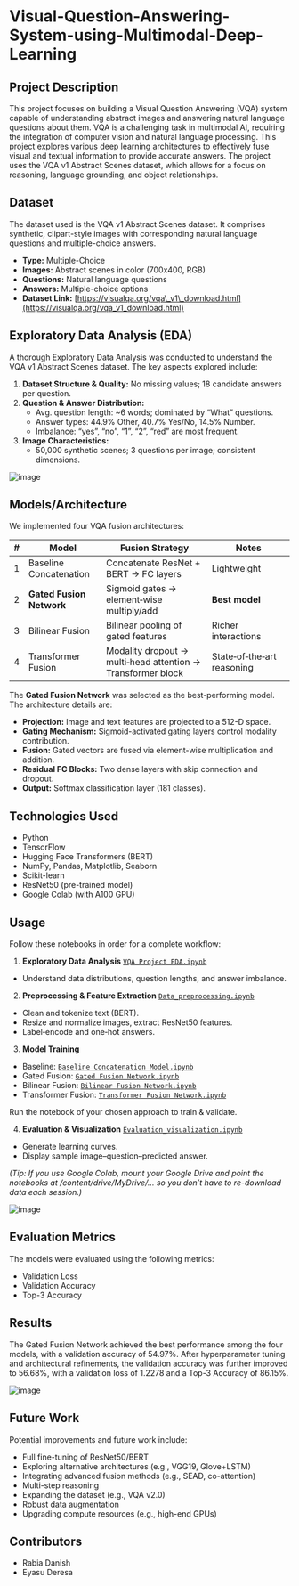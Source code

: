 # Visual-Question-Answering-System-using-Multimodal-Deep-Learning
## Project Description

This project focuses on building a Visual Question Answering (VQA) system capable of understanding abstract images and answering natural language questions about them. VQA is a challenging task in multimodal AI, requiring the integration of computer vision and natural language processing. This project explores various deep learning architectures to effectively fuse visual and textual information to provide accurate answers. The project uses the VQA v1 Abstract Scenes dataset, which allows for a focus on reasoning, language grounding, and object relationships.

## Dataset

The dataset used is the VQA v1 Abstract Scenes dataset. It comprises synthetic, clipart-style images with corresponding natural language questions and multiple-choice answers.

* **Type:** Multiple-Choice
* **Images:** Abstract scenes in color (700x400, RGB) 
* **Questions:** Natural language questions
* **Answers:** Multiple-choice options
* **Dataset Link:** [https://visualqa.org/vqa\_v1\_download.html](https://visualqa.org/vqa_v1_download.html)

## Exploratory Data Analysis (EDA)
A thorough Exploratory Data Analysis was conducted to understand the VQA v1 Abstract Scenes dataset. The key aspects explored include:

1. **Dataset Structure & Quality:** No missing values; 18 candidate answers per question.  
2. **Question & Answer Distribution:**  
   - Avg. question length: ~6 words; dominated by “What” questions.  
   - Answer types: 44.9% Other, 40.7% Yes/No, 14.5% Number.  
   - Imbalance: “yes”, “no”, “1”, “2”, “red” are most frequent.  
3. **Image Characteristics:**  
   - 50,000 synthetic scenes; 3 questions per image; consistent dimensions.

![image](https://github.com/user-attachments/assets/b4ba0d52-8193-4ff6-a5fc-147d8fe587ef)


## Models/Architecture

We implemented four VQA fusion architectures:

| # | Model                          | Fusion Strategy                            | Notes                            |
|---|--------------------------------|-------------------------------------------|----------------------------------|
| 1 | Baseline Concatenation         | Concatenate ResNet + BERT → FC layers      | Lightweight                      |
| 2 | **Gated Fusion Network**       | Sigmoid gates → element‑wise multiply/add  | **Best model**                   |
| 3 | Bilinear Fusion                | Bilinear pooling of gated features         | Richer interactions              |
| 4 | Transformer Fusion             | Modality dropout → multi‑head attention → Transformer block | State‑of‑the‑art reasoning |

The **Gated Fusion Network** was selected as the best-performing model. The architecture details are:

- **Projection:** Image and text features are projected to a 512-D space.
- **Gating Mechanism:** Sigmoid-activated gating layers control modality contribution.
- **Fusion:** Gated vectors are fused via element-wise multiplication and addition.
- **Residual FC Blocks:** Two dense layers with skip connection and dropout.
- **Output:** Softmax classification layer (181 classes).

## Technologies Used

* Python
* TensorFlow
* Hugging Face Transformers (BERT) 
* NumPy, Pandas, Matplotlib, Seaborn 
* Scikit-learn 
* ResNet50 (pre-trained model)
* Google Colab (with A100 GPU) 

## Usage

Follow these notebooks in order for a complete workflow:

1. **Exploratory Data Analysis** 
[`VQA Project EDA.ipynb`](https://github.com/rabiadanish/Visual-Question-Answering-System-using-Multimodal-Deep-Learning/tree/main/Exploratory%20Data%20Analysis/VQA_Project_EDA.ipynb)
* Understand data distributions, question lengths, and answer imbalance.

2. **Preprocessing & Feature Extraction**
[`Data_preprocessing.ipynb`](https://github.com/rabiadanish/Visual-Question-Answering-System-using-Multimodal-Deep-Learning/tree/main/Data_preprocessing/Data_preprocessing.ipynb)
* Clean and tokenize text (BERT).
* Resize and normalize images, extract ResNet50 features.
* Label‑encode and one‑hot answers.

3. **Model Training**

* Baseline: [`Baseline Concatenation Model.ipynb`](https://github.com/rabiadanish/Visual-Question-Answering-System-using-Multimodal-Deep-Learning/tree/main/Model%20architecture/Baseline_Concatenation_Model.ipynb)
* Gated Fusion: [`Gated Fusion Network.ipynb`](https://github.com/rabiadanish/Visual-Question-Answering-System-using-Multimodal-Deep-Learning/tree/main/Model%20architecture/Gated_Fusion_Network.ipynb)
* Bilinear Fusion: [`Bilinear Fusion Network.ipynb`](https://github.com/rabiadanish/Visual-Question-Answering-System-using-Multimodal-Deep-Learning/tree/main/Model%20architecture/Bilinear_Fusion_Network.ipynb)
* Transformer Fusion: [`Transformer Fusion Network.ipynb`](https://github.com/rabiadanish/Visual-Question-Answering-System-using-Multimodal-Deep-Learning/tree/main/Model%20architecture/Transformer_Fusion_Network.ipynb)

Run the notebook of your chosen approach to train & validate.

4. **Evaluation & Visualization**
[`Evaluation_visualization.ipynb`](https://github.com/rabiadanish/Visual-Question-Answering-System-using-Multimodal-Deep-Learning/tree/main/Evaluation_visualization/Evaluation_visualization.ipynb)
* Generate learning curves.
* Display sample image–question–predicted answer.

*(Tip: If you use Google Colab, mount your Google Drive and point the notebooks at /content/drive/MyDrive/... so you don’t have to re-download data each session.)*

![image](https://github.com/user-attachments/assets/233f8b5e-5b47-4acf-90f5-030340529736)

## Evaluation Metrics

The models were evaluated using the following metrics:

* Validation Loss 
* Validation Accuracy 
* Top-3 Accuracy 

## Results

The Gated Fusion Network achieved the best performance among the four models, with a validation accuracy of 54.97%. After hyperparameter tuning and architectural refinements, the validation accuracy was further improved to 56.68%, with a validation loss of 1.2278 and a Top-3 Accuracy of 86.15%.

![image](https://github.com/user-attachments/assets/b830a41f-591d-4ac7-a585-e87667341563)

## Future Work

Potential improvements and future work include:

* Full fine-tuning of ResNet50/BERT 
* Exploring alternative architectures (e.g., VGG19, Glove+LSTM) 
* Integrating advanced fusion methods (e.g., SEAD, co-attention) 
* Multi-step reasoning 
* Expanding the dataset (e.g., VQA v2.0) 
* Robust data augmentation 
* Upgrading compute resources (e.g., high-end GPUs)
 
## Contributors

* Rabia Danish 
* Eyasu Deresa 
